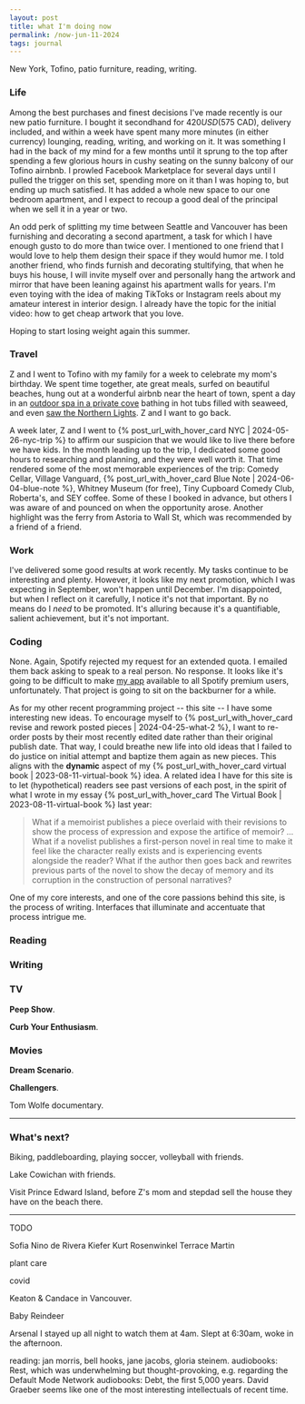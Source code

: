 ```yaml
---
layout: post
title: what I'm doing now
permalink: /now-jun-11-2024
tags: journal
---
```


New York, Tofino, patio furniture, reading, writing.

<!--more-->

### Life

Among the best purchases and finest decisions I've made recently is our new patio furniture.
I bought it secondhand for $420 USD ($575 CAD), delivery included, and within a week have spent many more minutes (in either currency) lounging, reading, writing, and working on it.
It was something I had in the back of my mind for a few months until it sprung to the top after spending a few glorious hours in cushy seating on the sunny balcony of our Tofino airnbnb.
I prowled Facebook Marketplace for several days until I pulled the trigger on this set, spending more on it than I was hoping to, but ending up much satisfied.
It has added a whole new space to our one bedroom apartment, and I expect to recoup a good deal of the principal when we sell it in a year or two.

An odd perk of splitting my time between Seattle and Vancouver has been furnishing and decorating a second apartment, a task for which I have enough gusto to do more than twice over.
I mentioned to one friend that I would love to help them design their space if they would humor me.
I told another friend, who finds furnish and decorating stultifying, that when he buys his house, I will invite myself over and personally hang the artwork and mirror that have been leaning against his apartment walls for years.
I'm even toying with the idea of making TikToks or Instagram reels about my amateur interest in interior design.
I already have the topic for the initial video: how to get cheap artwork that you love.

Hoping to start losing weight again this summer.

### Travel

Z and I went to Tofino with my family for a week to celebrate my mom's birthday.
We spent time together, ate great meals, surfed on beautiful beaches, hung out at a wonderful airbnb near the heart of town, spent a day in an [outdoor spa in a private cove](https://www.moonjellyspa.ca/) bathing in hot tubs filled with seaweed, and even [saw the Northern Lights](https://www.wikiwand.com/en/May_2024_solar_storms).
Z and I want to go back.

A week later, Z and I went to {% post_url_with_hover_card NYC | 2024-05-26-nyc-trip %} to affirm our suspicion that we would like to live there before we have kids.
In the month leading up to the trip, I dedicated some good hours to researching and planning, and they were well worth it.
That time rendered some of the most memorable experiences of the trip: Comedy Cellar, Village Vanguard, {% post_url_with_hover_card Blue Note | 2024-06-04-blue-note %}, Whitney Museum (for free), Tiny Cupboard Comedy Club, Roberta's, and SEY coffee.
Some of these I booked in advance, but others I was aware of and pounced on when the opportunity arose.
Another highlight was the ferry from Astoria to Wall St, which was recommended by a friend of a friend.

### Work

I've delivered some good results at work recently.
My tasks continue to be interesting and plenty.
However, it looks like my next promotion, which I was expecting in September, won't happen until December.
I'm disappointed, but when I reflect on it carefully, I notice it's not that important.
By no means do I _need_ to be promoted.
It's alluring because it's a quantifiable, salient achievement, but it's not important.

### Coding

None.
Again, Spotify rejected my request for an extended quota.
I emailed them back asking to speak to a real person.
No response.
It looks like it's going to be difficult to make [my app](https://okjuan.me/muze-radio/) available to all Spotify premium users, unfortunately.
That project is going to sit on the backburner for a while.

As for my other recent programming project -- this site -- I have some interesting new ideas.
To encourage myself to {% post_url_with_hover_card revise and rework posted pieces | 2024-04-25-what-2 %}, I want to re-order posts by their most recently edited date rather than their original publish date.
That way, I could breathe new life into old ideas that I failed to do justice on initial attempt and baptize them again as new pieces.
This aligns with the **dynamic** aspect of my {% post_url_with_hover_card virtual book | 2023-08-11-virtual-book %} idea.
A related idea I have for this site is to let (hypothetical) readers see past versions of each post, in the spirit of what I wrote in my essay {% post_url_with_hover_card The Virtual Book | 2023-08-11-virtual-book %} last year:

> What if a memoirist publishes a piece overlaid with their revisions to show the process of expression and expose the artifice of memoir?
> ...
> What if a novelist publishes a first-person novel in real time to make it feel like the character really exists and is experiencing events alongside the reader?
> What if the author then goes back and rewrites previous parts of the novel to show the decay of memory and its corruption in the construction of personal narratives?

One of my core interests, and one of the core passions behind this site, is the process of writing.
Interfaces that illuminate and accentuate that process intrigue me.

### Reading

### Writing

### TV

__Peep Show__.

__Curb Your Enthusiasm__.

### Movies

__Dream Scenario__.

__Challengers__.

Tom Wolfe documentary.

---

### What's next?

Biking, paddleboarding, playing soccer, volleyball with friends.

Lake Cowichan with friends.

Visit Prince Edward Island, before Z's mom and stepdad sell the house they have on the beach there.

---

TODO

Sofia Nino de Rivera
Kiefer
Kurt Rosenwinkel
Terrace Martin

plant care

covid

Keaton & Candace in Vancouver.

Baby Reindeer

Arsenal
I stayed up all night to watch them at 4am.
Slept at 6:30am, woke in the afternoon.

reading: jan morris, bell hooks, jane jacobs, gloria steinem.
audiobooks: Rest, which was underwhelming but thought-provoking, e.g. regarding the Default Mode Network
audiobooks: Debt, the first 5,000 years. David Graeber seems like one of the most interesting intellectuals of recent time.